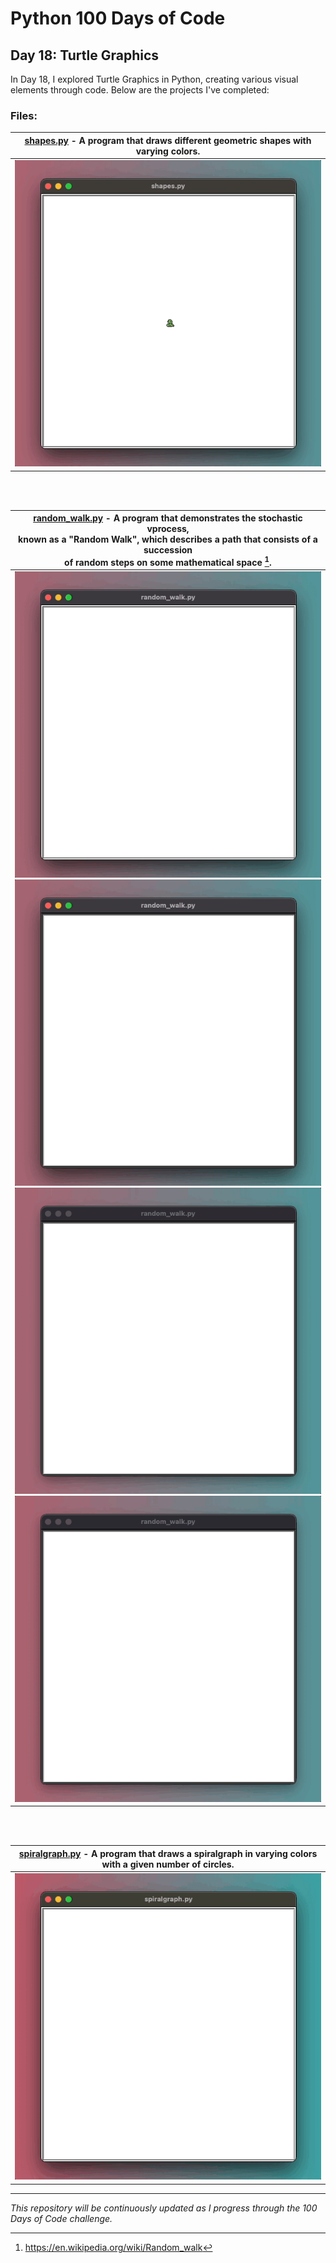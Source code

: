 # Python 100 Days of Code


## Day 18: Turtle Graphics

In Day 18, I explored Turtle Graphics in Python, creating various visual elements through code. Below are the projects
I've completed:

### Files:

| **[shapes.py](src/shapes.py)** - A program that draws different geometric shapes with varying colors. |
|:-----------------------------------------------------------------------------------------------------:|
|                                 ![Shapes Demo](img/shapes.py_01.gif)                                  |


<br />
<br />


| **[random_walk.py](src/random_walk.py)** - A program that demonstrates the stochastic vprocess,<br/>known as a "Random Walk", which describes a path that consists of a succession<br/>of random steps on some mathematical space [^1]. |
|:---------------------------------------------------------------------------------------------------------------------------------------------------------------------------------------------------------------------------------------:|
|                              ![Random Walk 1](img/random_walk.py_01.gif)![Random Walk 2](img/random_walk.py_02.gif)![Random Walk 3](img/random_walk.py_03.gif)![Random Walk 4](img/random_walk.py_04.gif)                               |


<br />
<br />


| **[spiralgraph.py](src/spiralgraph.py)** - A program that draws a spiralgraph in varying colors<br/>with a given number of circles. |
|:-----------------------------------------------------------------------------------------------------------------------------------:|
|                                              ![Shapes Demo](img/spiralgraph.py_01.gif)                                              |

---

[^1]: https://en.wikipedia.org/wiki/Random_walk

*This repository will be continuously updated as I progress through the 100 Days of Code challenge.*
